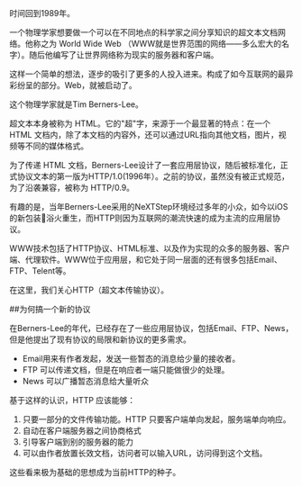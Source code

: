 时间回到1989年。

一个物理学家想要做一个可以在不同地点的科学家之间分享知识的超文本文档网络。他称之为  World Wide Web  （WWW就是世界范围的网络——多么宏大的名字）。随后他编写了让世界网络称为现实的服务器和客户端。

这样一个简单的想法，逐步的吸引了更多的人投入进来。构成了如今互联网的最异彩纷呈的部分。Web，就被启动了。

这个物理学家就是Tim Berners-Lee。

超文本本身被称为 HTML。它的"超"字，来源于一个最显著的特点：在一个 HTML 文档内，除了本文档的内容外，还可以通过URL指向其他文档，图片，视频等不同的媒体格式。

为了传递 HTML 文档，Berners-Lee设计了一套应用层协议，随后被标准化，正式协议文本的第一版为HTTP/1.0(1996年）。之前的协议，虽然没有被正式规范，为了沿袭兼容，被称为 HTTP/0.9。

有趣的是，当年Berners-Lee采用的NeXTStep环境经过多年的小众，如今以iOS的新包装浴火重生，而HTTP则因为互联网的潮流快速的成为主流的应用层协议。

WWW技术包括了HTTP协议、HTML标准、以及作为实现的众多的服务器、客户端、代理软件。WWW位于应用层，和它处于同一层面的还有很多包括Email、FTP、Telent等。

在这里，我们关心HTTP（超文本传输协议）。

##为何搞一个新的协议

在Berners-Lee的年代，已经存在了一些应用层协议，包括Email、FTP、News，但是他提出了现有协议的局限和新协议的更多需求。

- Email用来有作者发起，发送一些暂态的消息给少量的接收者。
- FTP 可以传递文档，但是在响应者一端只能做很少的处理。
- News 可以广播暂态消息给大量听众

基于这样的认识，HTTP 应该能够：

1. 只要一部分的文件传输功能。HTTP 只要客户端单向发起，服务端单向响应。
2. 自动在客户端服务器之间协商格式
3. 引导客户端到别的服务器的能力
4. 可以由作者放置长效文档，访问者可以输入URL，访问得到这个文档。

这些看来极为基础的思想成为当前HTTP的种子。
